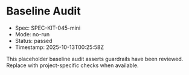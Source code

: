 # Baseline Audit

- Spec: SPEC-KIT-045-mini
- Mode: no-run
- Status: passed
- Timestamp: 2025-10-13T00:25:58Z

This placeholder baseline audit asserts guardrails have been reviewed. Replace with project-specific checks when available.
